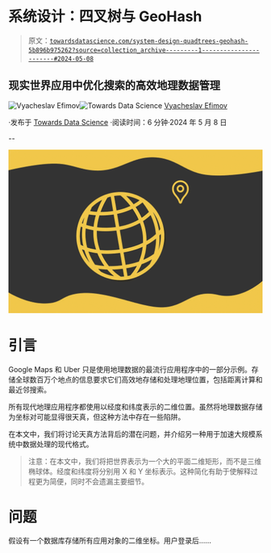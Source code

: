 # 系统设计：四叉树与 GeoHash

> 原文：[`towardsdatascience.com/system-design-quadtrees-geohash-5b896b975262?source=collection_archive---------1-----------------------#2024-05-08`](https://towardsdatascience.com/system-design-quadtrees-geohash-5b896b975262?source=collection_archive---------1-----------------------#2024-05-08)

## 现实世界应用中优化搜索的高效地理数据管理

[](https://medium.com/@slavahead?source=post_page---byline--5b896b975262--------------------------------)![Vyacheslav Efimov](https://medium.com/@slavahead?source=post_page---byline--5b896b975262--------------------------------)[](https://towardsdatascience.com/?source=post_page---byline--5b896b975262--------------------------------)![Towards Data Science](https://towardsdatascience.com/?source=post_page---byline--5b896b975262--------------------------------) [Vyacheslav Efimov](https://medium.com/@slavahead?source=post_page---byline--5b896b975262--------------------------------)

·发布于 [Towards Data Science](https://towardsdatascience.com/?source=post_page---byline--5b896b975262--------------------------------) ·阅读时间：6 分钟·2024 年 5 月 8 日

--

![](img/4953d153e80e31607f6d049670119d1b.png)

# 引言

Google Maps 和 Uber 只是使用地理数据的最流行应用程序中的一部分示例。存储全球数百万个地点的信息要求它们高效地存储和处理地理位置，包括距离计算和最近邻搜索。

所有现代地理应用程序都使用以经度和纬度表示的二维位置。虽然将地理数据存储为坐标对可能显得很天真，但这种方法中存在一些陷阱。

在本文中，我们将讨论天真方法背后的潜在问题，并介绍另一种用于加速大规模系统中数据处理的现代格式。

> 注意：在本文中，我们将把世界表示为一个大的平面二维矩形，而不是三维椭球体。经度和纬度将分别用 X 和 Y 坐标表示。这种简化有助于使解释过程更为简便，同时不会遗漏主要细节。

# 问题

假设有一个数据库存储所有应用对象的二维坐标。用户登录后……

